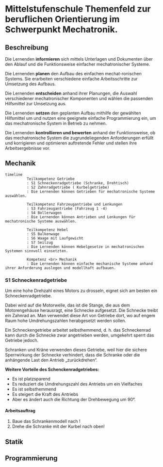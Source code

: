 <!--
author: Jan Müller

titel: Mittelstufenschule Themenfeld zur beruflichen Orientierung im Schwerpunkt Mechatronik.

icon: assets/BSO_LOGO_1.png

email:  Jan.Mueller4@schule.hessen.de

version:  0.1.0

language: Deutsch

narrator: Deutsch Female

comment: 

link:     https://cdn.jsdelivr.net/chartist.js/latest/chartist.min.css

script:   https://cdn.jsdelivr.net/chartist.js/latest/chartist.min.js

import: https://raw.githubusercontent.com/liaScript/mermaid_template/master/README.md

-->

# Mittelstufenschule Themenfeld zur beruflichen Orientierung im Schwerpunkt Mechatronik.

## Beschreibung

Die Lernenden **informieren** sich mittels Unterlagen und Dokumenten über den Ablauf und die Funktionsweise einfacher mechatronischer Systeme.

Die Lernenden **planen** den Aufbau des einfachen mechat-ronischen Systems. Sie erarbeiten verschiedene einfache Arbeitsschritte zur Umsetzung des Aufbaus.

Die Lernenden **entscheiden** anhand ihrer Planungen, die Auswahl verschiedener mechatronischer Komponenten und wählen die passenden Hilfsmittel zur Umsetzung aus.

Die Lernenden **setzen** den geplanten Aufbau mithilfe der gewählten Hilfsmittel um und nutzen eine geeignete einfache Programmierung ein, um das mechatronische System in Betrieb zu nehmen.

Die Lernenden **kontrollieren und bewerten** anhand der Funktionsweise, ob das mechatronische System die zugrundeliegenden Anforderungen erfüllt und korrigieren und optimieren auftretende Fehler und stellen ihre Arbeitsergebnisse vor.

## Mechanik

```@mermaid
timeline
          Teilkompetenz Getriebe
          : S1 Schneckenradgetriebe (Schranke, Drehtisch)
          : S2 Zahnradgetriebe ( Kurbelgetriebe)
          : Die Lernenden können Getrieben für mechatronische Systeme auswählen.

          Teilkompetenz Fahrzeugantriebe und Lenkungen
          : S3 Fahrzeugantriebe (Fahrzeug 1 -4)
          : S4 Bollerwagen
          : Die Lernenden können Antrieben und Lenkungen für mechatronische Systeme auswählen.

          Teilkompetenz Hebel
          : S5 Balkenwage
          : S6 Waage mit Laufgewicht
          : S7 Seilzug
          : Die Lernenden können Hebelgesetze in mechatronischen Systemen sinnvoll einsetzten.

          Kompetenz <br> Mechanik
          : Die Lernenden können einfache mechanische Systeme anhand ihrer Anforderung auslegen und modellhaft aufbauen.
```

### S1 Schneckenradgetriebe

Um eine hohe Drehzahl eines Motors zu drosseln, eignet sich am besten ein Schneckenradgetriebe. 

Dabei wird auf die Motorwelle, das ist die Stange, die aus dem Motorengehäuse herausragt, eine Schnecke aufgesetzt. Die Schnecke treibt ein Zahnrad an. Man verwendet diese Art von Getriebe dort, wo auf engem Raum hohe Umdrehungszahlen herabgesetzt werden sollen.

Ein Schneckengetriebe arbeitet selbsthemmend, d. h. das Schneckenrad kann durch die Schnecke zwar angetrieben werden, umgekehrt sperrt das Getriebe jedoch.

Schranken und Kräne verwenden dieses Getriebe, weil hier die sichere Sperrwirkung der Schnecke verhindert, dass die Schranke oder die anhängende Last den Antrieb „zurückdrehen“.

**Weitere Vorteile des Schenckenradgetriebes:**

- Es ist platzsparend
- Es reduziert die Umdrehungszahl des Antriebs um ein Vielfaches
- Es ist selbsthemmend
- Es steigert die Kraft des Antriebs
- Aber es ändert auch die Richtung der Drehbewegung um 90°.

#### Arbeitsauftrag
 
1. Baue das Schrankenmodell nach !
2. Drehe die Schranke mit der Kurbel nach oben!



## Statik


## Programmierung

